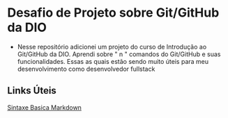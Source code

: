 # Desafio de Projeto sobre Git/GitHub da DIO

* Nesse repositório adicionei um projeto do curso de Introdução ao Git/GitHub da DIO.
Aprendi sobre " n " comandos do Git/GitHub e suas funcionalidades. Essas as quais estão sendo muito úteis para meu desenvolvimento como desenvolvedor fullstack

## Links Úteis
[Sintaxe Basica Markdown](https://www.markdownguide.org/basic-syntax/)
